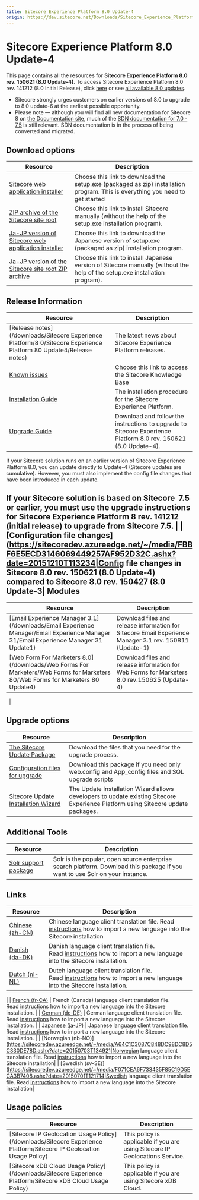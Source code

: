 ```yaml
---
title: Sitecore Experience Platform 8.0 Update-4
origin: https://dev.sitecore.net/Downloads/Sitecore_Experience_Platform/8_0/Sitecore_Experience_Platform_80_Update4.aspx
---
```



Sitecore Experience Platform 8.0 Update-4
=========================================

This page contains all the resources for **Sitecore Experience Platform 8.0 rev. 150621 (8.0 Update-4)**. To access Sitecore Experience Platform 8.0 rev. 141212 (8.0 Initial Release), click [here](/downloads/Sitecore_Experience_Platform/8_0/Sitecore_Experience_Platform_8_0) or see [all available 8.0 updates](/downloads/Sitecore_Experience_Platform/8_0).

*   Sitecore strongly urges customers on earlier versions of 8.0 to upgrade to 8.0 update-6 at the earliest possible opportunity.
*   Please note — although you will find all new documentation for Sitecore 8 on [the Documentation site](http://doc.sitecore.net), much of the [SDN documentation for 7.0 - 7.5](http://sdn.sitecore.net/Reference/Sitecore%207) is still relevant. SDN documentation is in the process of being converted and migrated.

Download options
----------------

| Resource | Description |
| --- | --- |
| [Sitecore web application installer](https://sitecoredev.azureedge.net/~/media/C0B9714ECEAD4E99BEC2C3465EE1B9A8.ashx?date=20150706T165947)|Choose this link to download the setup.exe (packaged as zip) installation program. This is everything you need to get started|
| [ZIP archive of the Sitecore site root](https://sitecoredev.azureedge.net/~/media/D353A1E481E844F1AA4A34B02F963B8D.ashx?date=20150706T170139) | Choose this link to install Sitecore manually (without the help of the setup.exe installation program). |
| [Ja-JP version of Sitecore web application installer](https://sitecoredev.azureedge.net/~/media/C0CAE2B0E15C4D65AD074BAFE5376156.ashx?date=20150706T170038) | Choose this link to download the Japanese version of setup.exe (packaged as zip) installation program. |
| [Ja-JP version of the Sitecore site root ZIP archive](https://sitecoredev.azureedge.net/~/media/F6B65FF153E143C5A73C0673E9E15037.ashx?date=20150706T170202) | Choose this link to install Japanese version of Sitecore manually (without the help of the setup.exe installation program). |

Release Information
-------------------

| Resource | Description |
| --- | --- |
| [Release notes](/downloads/Sitecore Experience Platform/8 0/Sitecore Experience Platform 80 Update4/Release notes) | The latest news about Sitecore Experience Platform releases. |
| [Known issues](https://kb.sitecore.net/articles/616431)|Choose this link to access the Sitecore Knowledge Base|
| [Installation Guide](https://sitecoredev.azureedge.net/~/media/5EDC7100A4CD47A8A406DB744DF62AF6.ashx?date=20180206T091222) | The installation procedure for the Sitecore Experience Platform. |
| [Upgrade Guide](https://sitecoredev.azureedge.net/~/media/96E5F62ECF754FD889E4D1D0CF4F4B82.ashx?date=20151210T113006) | Download and follow the instructions to upgrade to Sitecore Experience Platform 8.0 rev. 150621 (8.0 Update-4).  
  
If your Sitecore solution runs on an earlier version of Sitecore Experience Platform 8.0, you can update directly to Update-4 (Sitecore updates are cumulative). However, you must also implement the config file changes that have been introduced in each update.  
  
If your Sitecore solution is based on Sitecore  7.5 or earlier, you must use the upgrade instructions for Sitecore Experience Platform 8 rev. 141212 (initial release) to upgrade from Sitecore 7.5. |
| [Configuration file changes](https://sitecoredev.azureedge.net/~/media/FBBF6E5ECD3146069449257AF952D32C.ashx?date=20151210T113234|Config file changes in Sitecore 8.0 rev. 150621 (8.0 Update-4) compared to Sitecore 8.0 rev. 150427 (8.0 Update-3|
Modules
-------

| Resource | Description |
| --- | --- |
| [Email Experience Manager 3.1](/downloads/Email Experience Manager/Email Experience Manager 31/Email Experience Manager 31 Update1) | Download files and release information for Sitecore Email Experience Manager 3.1 rev. 150811 (Update-1) |
| [Web Form For Marketers 8.0](/downloads/Web Forms For Marketers/Web Forms for Marketers 80/Web Forms for Marketers 80 Update4)|Download files and release information for Web Forms for Marketers 8.0 rev.150625 (Update-4)

  
  
  |

Upgrade options
---------------

| Resource | Description |
| --- | --- |
| [The Sitecore Update Package](https://sitecoredev.azureedge.net/~/media/07430390D4234489BD5270471EAEFDE8.ashx?date=20150630T163234) | Download the files that you need for the upgrade process. |
| [Configuration files for upgrade](https://sitecoredev.azureedge.net/~/media/8BBD20C74B064F65B99D49C19A300EFB.ashx?date=20150630T163351)|Download this package if you need only web.config and App\_config files and SQL upgrade scripts|
| [Sitecore Update Installation Wizard](https://sitecoredev.azureedge.net/~/media/917C229F0188454685A351F54D1C0337.ashx?date=20150629T130614) | The Update Installation Wizard allows developers to update existing Sitecore Experience Platform using Sitecore update packages. |

Additional Tools
----------------

| Resource | Description |
| --- | --- |
| [Solr support package](https://sitecoredev.azureedge.net/~/media/3DF64DE4944C4C0DA583266FEC7EDDE4.ashx?date=20150630T093940) | Solr is the popular, open source enterprise search platform. Download this package if you want to use Solr on your instance. |

Links
-----

| Resource | Description |
| --- | --- |
| [Chinese (zh-CN)](https://sitecoredev.azureedge.net/~/media/E9705F754F0C4212AFCA00D1208782BA.ashx?date=20150211T114824)|Chinese language client translation file. Read [instructions](~/link?_id=A389FE1B59724AB08B57D1A9E526850A&_z=z) how to import a new language into the Sitecore installation|
| [Danish (da-DK)](https://sitecoredev.azureedge.net/~/media/98574B10C0024C9C8C59AB3A4EE151C6.ashx?date=20150630T123350) | Danish language client translation file. Read [instructions](~/link?_id=A389FE1B59724AB08B57D1A9E526850A&_z=z) how to import a new language into the Sitecore installation. |
| [Dutch (nl-NL)](https://sitecoredev.azureedge.net/~/media/90E8284CCDDE47C0A8BFA859ECC52BCE.ashx?date=20150422T153631) | Dutch language client translation file. Read [instructions](~/link?_id=A389FE1B59724AB08B57D1A9E526850A&_z=z) how to import a new language into the Sitecore installation.  
 |
| [French (fr-CA)](https://sitecoredev.azureedge.net/~/media/7733843AE3294C868941EEE726099463.ashx?date=20151119T131838) | French (Canada) language client translation file. Read [instructions](~/link?_id=A389FE1B59724AB08B57D1A9E526850A&_z=z) how to import a new language into the Sitecore installation. |
| [German (de-DE)](https://sitecoredev.azureedge.net/~/media/D975CC3432D64124BF25C730EEDBD3FD.ashx?date=20150630T123521) | German language client translation file. Read [instructions](~/link?_id=A389FE1B59724AB08B57D1A9E526850A&_z=z) how to import a new language into the Sitecore installation. |
| [Japanese (ja-JP)](https://sitecoredev.azureedge.net/~/media/AFC7E8A3720D4F28988B5B1FB7C3CEEF.ashx?date=20150630T123610) | Japanese language client translation file. Read [instructions](~/link?_id=A389FE1B59724AB08B57D1A9E526850A&_z=z) how to import a new language into the Sitecore installation. |
| [Norwegian (nb-NO)](https://sitecoredev.azureedge.net/~/media/A64C1C3087C848DC98DC8D5C330DE78D.ashx?date=20150703T134921|Norwegian language client translation file. Read [instructions](~/link?_id=A389FE1B59724AB08B57D1A9E526850A&_z=z) how to import a new language into the Sitecore installation|
| [Swedish (sv-SE)](https://sitecoredev.azureedge.net/~/media/F071CEA6F733435F85C19D5ECA3B7408.ashx?date=20150701T121714|Swedish language client translation file. Read [instructions](~/link?_id=A389FE1B59724AB08B57D1A9E526850A&_z=z) how to import a new language into the Sitecore installation|

Usage policies
--------------

| Resource | Description |
| --- | --- |
| [Sitecore IP Geolocation Usage Policy](/downloads/Sitecore Experience Platform/Sitecore IP Geolocation Usage Policy) | This policy is applicable if you are using Sitecore IP Geolocations Service. |
| [Sitecore xDB Cloud Usage Policy](/downloads/Sitecore Experience Platform/Sitecore xDB Cloud Usage Policy) | This policy is applicable if you are using Sitecore xDB Cloud. |